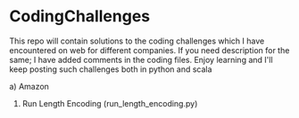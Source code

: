 # CodingChallenges
This repo will contain solutions to the coding challenges which I have encountered on web for different companies. If you need description for the same; I have added comments in the coding files. Enjoy learning and I'll keep posting such challenges both in python and scala

a) Amazon 

1) Run Length Encoding (run_length_encoding.py)
